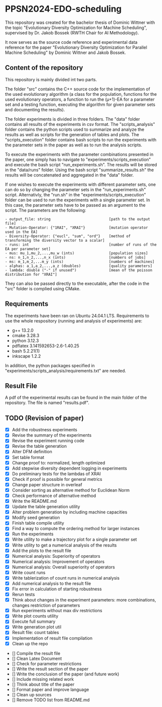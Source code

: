# PPSN2024-EDO-scheduling

This repository was created for the bachelor thesis of Dominic Wittner with the topic "Evolutionary Diversity Optimization for Machine Scheduling", supervised by Dr. Jakob Bossek (RWTH Chair for AI Methodology).

It now serves as the source code reference and experimental data reference for the paper "Evolutionary Diversity Optimization for Parallel Machine Scheduling" by Dominic Wittner and Jakob Bossek.

## Content of the repository

This repository is mainly divided int two parts. 

The folder "src" contains the C++ source code for the implementation of the used evolutionary algorithm (a class for the population, functions for the used evolutionary operators, a function to run the (µ+1)-EA for a parameter set and a testing function, executing the algorithm for given parameter sets and documenting the results).

The folder experiments is divided in three folders. The "data" folder contains all results of the experiments in csv format. The "scripts_analysis" folder contains the python scripts used to summarize and analyze the results as well as scripts for the generation of tables and plots. The "scripts_execution" folder contains bash scripts to run the experiments with the parameter sets in the paper as well as to run the analysis scripts.

To execute the experiments with the parameter combinations presented in the paper, one simply has to navigate to "experiments/scripts_execution" and execute the bash script "run_experiments.sh". The results will be stored in the "data/runs" folder. Using the bash script "summarize_results.sh" the results will be concatenated and aggregated in the "data" folder.

If one wishes to execute the experiments with different parameter sets, one can do so by changing the parameter sets in the "run_experiments.sh" script. Alternativly, the "run.sh" in the "experiments/scripts_execution" folder can be used to run the experiments with a single parameter set. In this case, the parameter sets have to be passed as an argument to the script. The parameters are the following:

    - output_file: string                           [path to the output file]
    - Mutation-Operator: {"1RAI", "XRAI"}           [mutation operator used in the EA]
    - Diversity-Operator: {"eucl", "sum", "ord"}    [method of transforming the diversity vector to a scalar]
    - runs: int                                     [number of runs of the EA per parameter set]
    - mus: mu_1,mu_2,...,mu_w (ints)                [population sizes]
    - ns: n_1,n_2,...,n_x (ints)                    [numbers of jobs]
    - ms: m_1,m_2,...m_y (ints)                     [numbers of machines]
    - alphas: a_1,a_2,...,a_z (doubles)             [quality parameters]
    - lambda: double ("-" if unused")               [mean of the poisson distribution for "XRAI"]

They can also be passed directly to the executable, after the code in the "src" folder is complied using CMake.

## Requirements

The experiments have been ran on Ubuntu 24.04.1 LTS.
Requirements to use the whole respository (running and analysis of experiments) are:

- g++ 13.2.0
- cmake 3.28.3
- python 3.12.3
- pdflatex 3.141592653-2.6-1.40.25
- bash 5.2.21(1)
- inkscape 1.2.2

In addition, the python packages specified in "experiments/scripts_analysis/requirements.txt" are needed.

## Result File
A pdf of the experimental results can be found in the main folder of the repository. The file is named "results.pdf".

## TODO (Revision of paper)

- [x] Add the robustness experiments
- [x] Revise the summary of the experiments
- [x] Revise the experiment running code
- [x] Revise the table generation
- [x] Alter DFM definition
- [x] Set table format
- [x] Change proof to: normalized, length optimized
- [x] Add stepwise diversity dependent logging in experiments
- [x] Do preliminary tests for the lambdas of XRAI
- [x] Check if proof is possible for general metrics
- [x] Change paper structure in overleaf
- [x] Consider sorting as alternative method for Euclidean Norm
- [x] Check performance of alternative method
- [x] Write the README.md
- [x] Update the table generation utility
- [x] Alter problem generation by including machine capacities
- [x] Modify seed generation
- [x] Finish table compile utility
- [x] Find a way to compute the ordering method for larger instances
- [x] Run the experiments
- [x] Write utility to make a trajectory plot for a single parameter set
- [x] Write utility to get a numerical analysis of the results
- [x] Add the plots to the result file
- [x] Numerical analysis: Superiority of operators
- [x] Numerical analysis: Improvement of operators
- [x] Numerical analysis: Overall superiority of operators
- [x] Write count runs
- [x] Write tablerization of count runs in numerical analysis
- [x] Add numerical analysis to the result file
- [x] Fix error in calculation of starting robustness
- [x] Rerun tests
- [x] Think about changes in the experiment parameters: more combinations, changes restriction of parameters
- [x] Run experiments without max div restrictions
- [x] Write plot counts utility
- [x] Execute full summary
- [x] Write generation plot util
- [x] Result file: count tables
- [x] Implementation of result file compilation
- [x] Clean up the repo
- [] Compile the result file
- [] Clean Latex Document
- [] Check for parameter restrictions
- [] Write the result section of the paper
- [] Write the conclusion of the paper (and future work)
- [] Include missing related work
- [] Think about title of the paper
- [] Format paper and improve language
- [] Clean up sources
- [] Remove TODO list from README.md